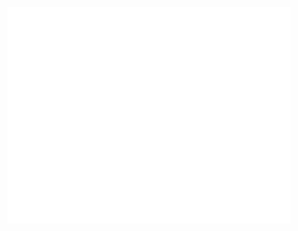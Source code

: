 ![Metrics](/github-metrics.svg)

<!---
phturb/phturb is a ✨ special ✨ repository because its `README.md` (this file) appears on your GitHub profile.
You can click the Preview link to take a look at your changes.
--->
